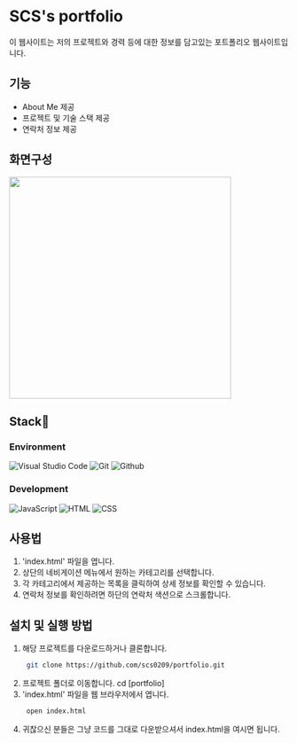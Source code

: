 # SCS's portfolio

이 웹사이트는 저의 프로젝트와 경력 등에 대한 정보를 담고있는 포트폴리오 웹사이트입니다.

## 기능

- About Me 제공
- 프로젝트 및 기술 스택 제공
- 연락처 정보 제공

## 화면구성

<img width= "400" src="https://user-images.githubusercontent.com/110822847/230571616-daeea2b8-ae3a-4857-ac19-da05de53d864.PNG" />

## Stack🤡

### Environment

![Visual Studio Code](https://img.shields.io/badge/Visual%20Studio%20Code-007ACC?style=for-the-badge&logo=Visual%20Studio%20Code&logoColor=white)
![Git](https://img.shields.io/badge/Git-F05032?style=for-the-badge&logo=Git&logoColor=white)
![Github](https://img.shields.io/badge/GitHub-181717?style=for-the-badge&logo=GitHub&logoColor=white)

### Development

![JavaScript](https://img.shields.io/badge/JavaScript-F7DF1E?style=for-the-badge&logo=Javascript&logoColor=white)
![HTML](https://img.shields.io/badge/HTML5-E34F26?style=for-the-badge&logo=html5&logoColor=white)
![CSS](https://img.shields.io/badge/CSS3-1572B6?style=for-the-badge&logo=css3&logoColor=white)

## 사용법

1. 'index.html' 파일을 엽니다.
2. 상단의 네비게이션 메뉴에서 원하는 카테고리를 선택합니다.
3. 각 카테고리에서 제공하는 목록을 클릭하여 상세 정보를 확인할 수 있습니다.
4. 연락처 정보를 확인하려면 하단의 연락처 색션으로 스크롤합니다.

## 설치 및 실행 방법

1. 해당 프로젝트를 다운로드하거나 클론합니다.
   ```bash
    git clone https://github.com/scs0209/portfolio.git
   ```
2. 프로젝트 폴더로 이동합니다.
   cd [portfolio]
3. 'index.html' 파일을 웹 브라우저에서 엽니다.
   ```bash
    open index.html
   ```
4. 귀찮으신 분들은 그냥 코드를 그대로 다운받으셔서 index.html을 여시면 됩니다.
